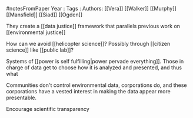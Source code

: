#notesFromPaper
Year   :
Tags   :
Authors: [[Vera]] [[Walker]] [[Murphy]] [[Mansfield]] [[Siad]] [[Ogden]]

They create a [[data justice]] framework that parallels previous work on [[environmental justice]]

How can we avoid [[helicopter science]]? Possibly through [[citizen science]] like [[public lab]]?

Systems of [[power is self fulfilling|power pervade everything]]. Those in charge of data get to choose how it is analyzed and presented, and thus what 

Communities don't control environmental data, corporations do, and these corporations have a vested interest in making the data appear more presentable.

Encourage scientific transparency
